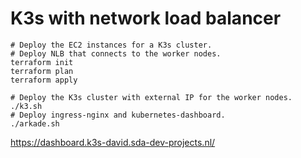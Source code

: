 # K3s with network load balancer

```
# Deploy the EC2 instances for a K3s cluster.
# Deploy NLB that connects to the worker nodes.
terraform init
terraform plan
terraform apply

# Deploy the K3s cluster with external IP for the worker nodes.
./k3.sh
# Deploy ingress-nginx and kubernetes-dashboard.
./arkade.sh
```

https://dashboard.k3s-david.sda-dev-projects.nl/
